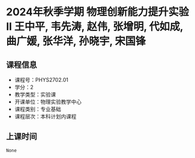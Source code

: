 # 2024年秋季学期 物理创新能力提升实验II 王中平, 韦先涛, 赵伟, 张增明, 代如成, 曲广媛, 张华洋, 孙晓宇, 宋国锋






## 课程信息

- 课程号：PHYS2702.01
- 学分：2
- 教学类型：实验课
- 开课单位：物理实验教学中心
- 课程类别：专业基础
- 课程层次：本科计划内课程

## 上课时间

```
None
```

